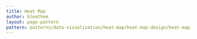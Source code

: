 ```yaml
---
title: Heat Map
author: bleathem
layout: page-pattern
pattern: patterns/data-visualization/heat-map/heat-map-design/heat-map-design.md
---
```

